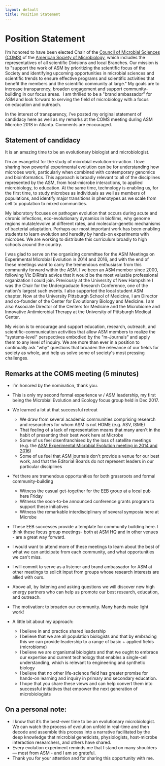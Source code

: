 ```yaml
---
layout: default
title: Position Statement
---
```

# Position Statement

I’m honored to have been elected Chair of the [Council of Microbial Sciences (COMS)](https://www.asm.org/index.php/about-the-american-society-for-microbiology/council-on-microbial-sciences) of the [American Society of Microbiology](https://www.asm.org/), which includes the representatives of all scientific Divisions and local Branches. Our mission is to "support the work of ASM by prioritizing the scientific focus of the Society and identifying upcoming opportunities in microbial sciences and scientific trends to ensure effective programs and scientific activities that benefit the members and the scientific community at large." My goals are to increase transparency, broaden engagement and support community-building in our focus areas.  I am thrilled to be a "brand ambassador" for ASM and look forward to serving the field of microbiology with a focus on education and outreach.

In the interest of transparency, I’ve posted my original statement of candidacy here as well as my remarks at the COMS meeting during ASM Microbe 2018 in Atlanta. Comments are encouraged.

## Statement of candidacy

It is an amazing time to be an evolutionary biologist and microbiologist. 

I’m an evangelist for the study of microbial evolution-in-action. I love sharing how powerful experimental evolution can be for understanding how microbes work, particularly when combined with contemporary genomics and bioinformatics. This approach is broadly relevant to all of the disciplines represented by the ASM, from host-microbe interactions, to applied microbiology, to education. At the same time, technology is enabling us, for the first time, to study microbes as individuals as well as members of populations, and identify major transitions in phenotypes as we scale from cell to population to mixed communities. 

My laboratory focuses on pathogen evolution that occurs during acute and chronic infections, eco-evolutionary dynamics in biofilms, why genome regions mutate/evolve at different rates, and molecular-genetic mechanisms of bacterial adaptation. Perhaps our most important work has been enabling students to learn evolution and heredity by hands-on experiments with microbes. We are working to distribute this curriculum broadly to high schools around the country. 

I was glad to serve on the organizing committee for the ASM Meetings on Experimental Microbial Evolution in 2014 and 2016, and with the end of these meetings want to carry the tremendous enthusiasm from this community forward within the ASM. I've been an ASM member since 2000, following Vic DiRita’s advice that it would be the most valuable professional organization I could join. Previously at the University of New Hampshire I was the Chair for the Undergraduate Research Conference, one of the nation's largest such events. I also supported the local student ASM chapter. Now at the University Pittsburgh School of Medicine, I am Director and co-founder of the Center for Evolutionary Biology and Medicine. I am also Associate Director of the Centers for Medicine and the Microbiome and Innovative Antimicrobial Therapy at the University of Pittsburgh Medical Center.

My vision is to encourage and support education, research, outreach, and scientific-communication activities that allow ASM members to realize the "systems-level" perspectives embodied by the "m-Journals" and apply them to any level of inquiry. We are more than ever in a position to continually ask "why" questions that broaden the relevance of our fields for society as whole, and help us solve some of society's most pressing challenges.

## Remarks at the COMS meeting (5 minutes)

- I’m honored by the nomination, thank you.
- This is only my second formal experience w / ASM leadership, my first being the Microbial Evolution and Ecology focus group held in Dec 2017.
- We learned a lot at that successful retreat
    - We draw from several academic communities comprising research and researchers for whom ASM is not HOME (e.g. ASV, ISME)
    - That feeling of a lack of representation means that many aren't in the habit of presenting their best work here at Microbe 
    - Some of us feel disenfranchised by the loss of satellite meetings (e.g. the [ASM Experimental Microbial Evolution meeting in 2014 and 2016](https://www.asm.org/index.php/asm-conferences-resources/past-conferences/item/6197-conference-scope-eme-2))
    - Some of us feel that ASM journals don't provide a venue for our best work, and that the Editorial Boards do not represent leaders in our particular disciplines
- Yet there are tremendous opportunities for both grassroots and formal community-building
    - Witness the casual get-together for the EEB group at a local pub here Friday
    - Witness the soon-to-be announced conference grants program to support these initiatives
    - Witness the remarkable interdisciplinary of several symposia here at Microbe
- These EEB successes provide a template for community building here. I think these focus group meetings- both at ASM HQ and in other venues - are a great way forward.
- I would want to attend more of these meetings to learn about the best of what we can anticipate from each community, and what opportunities we can't miss.
- I will commit to serve as a listener and brand ambassador for ASM at other meetings to solicit input from groups whose research interests are allied with ours.
- Above all, by listening and asking questions we will discover new high energy partners who can help us promote our best research, education, and outreach.
- The motivation: to broaden our community. Many hands make light work!

- A little bit about my approach:
    - I believe in and practice shared leadership 
    - I believe that we are all population biologists and that by embracing this we can provide leadership to a range of basic + applied fields (microbiome)
    - I believe we are organismal biologists and that we ought to embrace our expertise and current technology that enables a single-cell understanding, which is relevant to engineering and synthetic biology
    - I believe that no other life-science field has greater promise for hands-on learning and inquiry in primary and secondary education.
    - I hope that you share these views and can help convert them into successful initiatives that empower the next generation of microbiologists

## On a personal note:

- I know that it’s the best-ever time to be an evolutionary microbiologist. We can watch the process of evolution unfold in real-time and then decode and assemble this process into a narrative facilitated by the deep knowledge that microbial geneticists, physiologists, host-microbe interaction researchers, and others have shared.
- Every evolution experiment reminds me that I stand on many shoulders — most from ASM - and I am so grateful.
- Thank you for your attention and for sharing this opportunity with me. 

